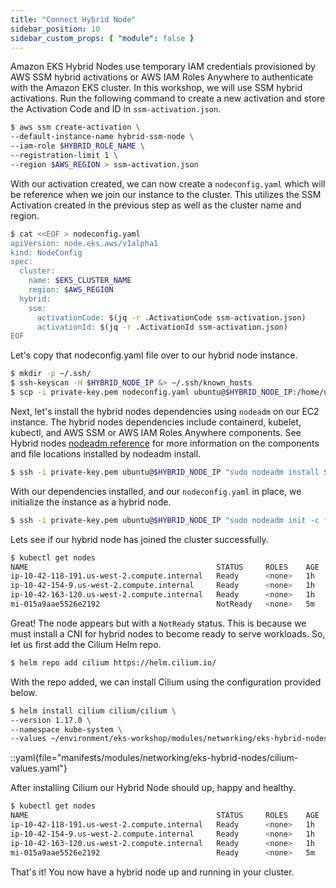 ```yaml
---
title: "Connect Hybrid Node"
sidebar_position: 10
sidebar_custom_props: { "module": false }
---
```


Amazon EKS Hybrid Nodes use temporary IAM credentials provisioned by AWS SSM hybrid activations or AWS IAM Roles Anywhere to authenticate with the Amazon EKS cluster. In this workshop, we will use SSM hybrid activations. Run the following command to create a new activation and store the Activation Code and ID in `ssm-activation.json`.

```bash
$ aws ssm create-activation \
--default-instance-name hybrid-ssm-node \
--iam-role $HYBRID_ROLE_NAME \
--registration-limit 1 \
--region $AWS_REGION > ssm-activation.json
```

With our activation created, we can now create a `nodeconfig.yaml` which will be reference when we join our instance to the cluster. This utilizes the SSM Activation created in the previous step as well as the cluster name and region.

```bash
$ cat <<EOF > nodeconfig.yaml
apiVersion: node.eks.aws/v1alpha1
kind: NodeConfig
spec:
  cluster:
    name: $EKS_CLUSTER_NAME
    region: $AWS_REGION
  hybrid:
    ssm:
      activationCode: $(jq -r .ActivationCode ssm-activation.json)
      activationId: $(jq -r .ActivationId ssm-activation.json)
EOF
```

Let's copy that nodeconfig.yaml file over to our hybrid node instance.

```bash
$ mkdir -p ~/.ssh/
$ ssh-keyscan -H $HYBRID_NODE_IP &> ~/.ssh/known_hosts
$ scp -i private-key.pem nodeconfig.yaml ubuntu@$HYBRID_NODE_IP:/home/ubuntu/nodeconfig.yaml
```

Next, let's install the hybrid nodes dependencies using `nodeadm` on our EC2 instance. The hybrid nodes dependencies include containerd, kubelet, kubectl, and AWS SSM or AWS IAM Roles Anywhere components. See Hybrid nodes [nodeadm reference](https://docs.aws.amazon.com/eks/latest/userguide/hybrid-nodes-nodeadm.html) for more information on the components and file locations installed by nodeadm install.

```bash
$ ssh -i private-key.pem ubuntu@$HYBRID_NODE_IP "sudo nodeadm install $EKS_CLUSTER_VERSION --credential-provider ssm"
```

With our dependencies installed, and our `nodeconfig.yaml` in place, we initialize the instance as a hybrid node.

```bash
$ ssh -i private-key.pem ubuntu@$HYBRID_NODE_IP "sudo nodeadm init -c file://nodeconfig.yaml"
```

Lets see if our hybrid node has joined the cluster successfully.

```bash
$ kubectl get nodes
NAME                                          STATUS     ROLES    AGE    VERSION
ip-10-42-118-191.us-west-2.compute.internal   Ready      <none>   1h   v1.31.3-eks-59bf375
ip-10-42-154-9.us-west-2.compute.internal     Ready      <none>   1h   v1.31.3-eks-59bf375
ip-10-42-163-120.us-west-2.compute.internal   Ready      <none>   1h   v1.31.3-eks-59bf375
mi-015a9aae5526e2192                          NotReady   <none>   5m     v1.31.4-eks-aeac579
```

Great! The node appears but with a `NotReady` status. This is because we must install a CNI for hybrid nodes to become ready to serve workloads. So, let us first add the Cilium Helm repo.

```bash
$ helm repo add cilium https://helm.cilium.io/
```

With the repo added, we can install Cilium using the configuration provided below.

```bash
$ helm install cilium cilium/cilium \
--version 1.17.0 \
--namespace kube-system \
--values ~/environment/eks-workshop/modules/networking/eks-hybrid-nodes/cilium-values.yaml
```

::yaml{file="manifests/modules/networking/eks-hybrid-nodes/cilium-values.yaml"}

After installing Cilium our Hybrid Node should up, happy and healthy.

```bash
$ kubectl get nodes
NAME                                          STATUS     ROLES    AGE    VERSION
ip-10-42-118-191.us-west-2.compute.internal   Ready      <none>   1h   v1.31.3-eks-59bf375
ip-10-42-154-9.us-west-2.compute.internal     Ready      <none>   1h   v1.31.3-eks-59bf375
ip-10-42-163-120.us-west-2.compute.internal   Ready      <none>   1h   v1.31.3-eks-59bf375
mi-015a9aae5526e2192                          Ready      <none>   5m   v1.31.4-eks-aeac579
```

That's it! You now have a hybrid node up and running in your cluster.
